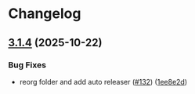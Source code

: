 # Changelog

## [3.1.4](https://github.com/dedsxc/xbot/compare/xbot-3.1.3...xbot-3.1.4) (2025-10-22)


### Bug Fixes

* reorg folder and add auto releaser ([#132](https://github.com/dedsxc/xbot/issues/132)) ([1ee8e2d](https://github.com/dedsxc/xbot/commit/1ee8e2d83e6f2fd4ddd66dbbde509dd85928a591))

